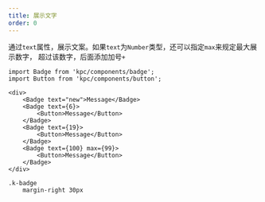 ```yaml
---
title: 展示文字
order: 0
---
```


通过`text`属性，展示文案。如果`text`为`Number`类型，还可以指定`max`来规定最大展示数字，
超过该数字，后面添加加号`+`

```vdt
import Badge from 'kpc/components/badge';
import Button from 'kpc/components/button';

<div>
    <Badge text="new">Message</Badge>
    <Badge text={6}>
        <Button>Message</Button>
    </Badge>
    <Badge text={19}>
        <Button>Message</Button>
    </Badge>
    <Badge text={100} max={99}>
        <Button>Message</Button>
    </Badge>
</div>
```

```styl
.k-badge
    margin-right 30px
```
